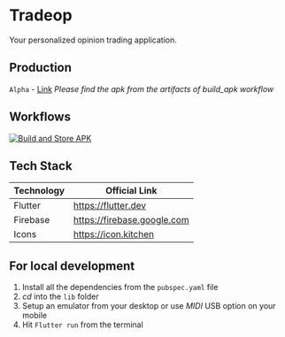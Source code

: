 # Tradeop
 
Your personalized opinion trading application.

## Production

`Alpha` - [Link](#)
_Please find the apk from the artifacts of build_apk workflow_

## Workflows 

[![Build and Store APK](https://github.com/scriptscrypt/tradeop/actions/workflows/build_apk.yml/badge.svg)](https://github.com/scriptscrypt/tradeop/actions/workflows/build_apk.yml)

## Tech Stack

| Technology | Official Link |
| ----------------- |----------------- |
| Flutter | https://flutter.dev |
| Firebase | https://firebase.google.com |
| Icons | https://icon.kitchen |
 
## For local development

1. Install all the dependencies from the `pubspec.yaml` file 
2. _cd_ into the `lib` folder
3. Setup an emulator from your desktop or use _MIDI_ USB option on your mobile 
2. Hit `Flutter run` from the terminal